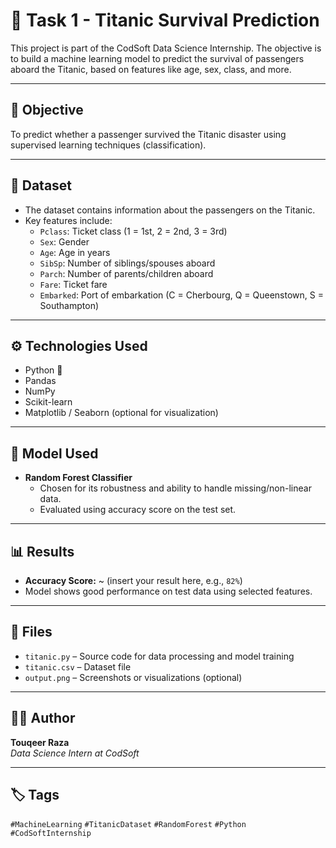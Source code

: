 # 🚢 Task 1 - Titanic Survival Prediction

This project is part of the CodSoft Data Science Internship. The objective is to build a machine learning model to predict the survival of passengers aboard the Titanic, based on features like age, sex, class, and more.

---

## 📌 Objective

To predict whether a passenger survived the Titanic disaster using supervised learning techniques (classification).

---

## 📂 Dataset

- The dataset contains information about the passengers on the Titanic.
- Key features include:
  - `Pclass`: Ticket class (1 = 1st, 2 = 2nd, 3 = 3rd)
  - `Sex`: Gender
  - `Age`: Age in years
  - `SibSp`: Number of siblings/spouses aboard
  - `Parch`: Number of parents/children aboard
  - `Fare`: Ticket fare
  - `Embarked`: Port of embarkation (C = Cherbourg, Q = Queenstown, S = Southampton)

---

## ⚙️ Technologies Used

- Python 🐍
- Pandas
- NumPy
- Scikit-learn
- Matplotlib / Seaborn (optional for visualization)

---

## 🧠 Model Used

- **Random Forest Classifier**
  - Chosen for its robustness and ability to handle missing/non-linear data.
  - Evaluated using accuracy score on the test set.

---

## 📊 Results

- **Accuracy Score:** ~ (insert your result here, e.g., `82%`)
- Model shows good performance on test data using selected features.

---

## 🧾 Files

- `titanic.py` – Source code for data processing and model training
- `titanic.csv` – Dataset file
- `output.png` – Screenshots or visualizations (optional)

---

## 🙋‍♂️ Author

**Touqeer Raza**  
_Data Science Intern at CodSoft_

---

## 🏷️ Tags

`#MachineLearning` `#TitanicDataset` `#RandomForest` `#Python` `#CodSoftInternship`
